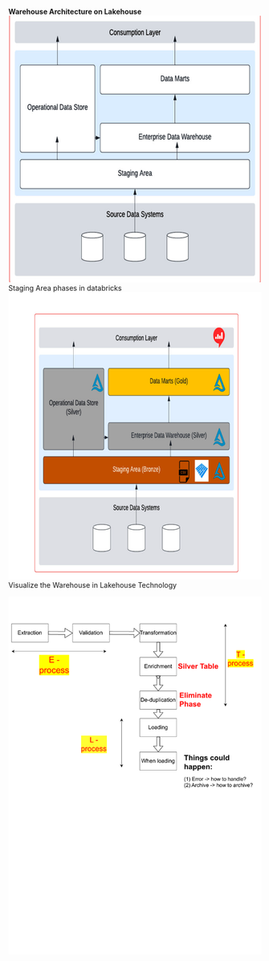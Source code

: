 **Warehouse Architecture on Lakehouse**
![Overview_WarehousePhases.png](Overview_WarehousePhases.png)
Staging Area phases in databricks
![WarehouseDatabricks.png](WarehouseDatabricks.png)
Visualize the Warehouse in Lakehouse Technology

![DiagramETL.png](DiagramETL.png)